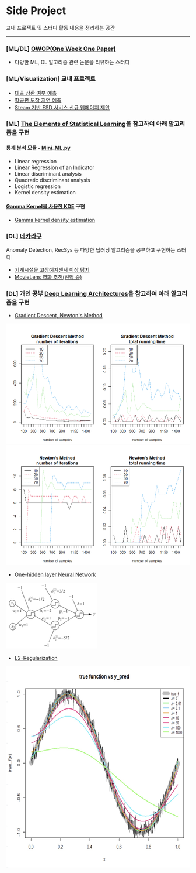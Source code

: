 # Side Project
교내 프로젝트 및 스터디 활동 내용을 정리하는 공간

- - -
### [ML/DL] [OWOP(One Week One Paper)](https://github.com/rbill109/SideProject/tree/main/OWOP)
- 다양한 ML, DL 알고리즘 관련 논문을 리뷰하는 스터디

### [ML/Visualization] 교내 프로젝트
- [대출 상환 여부 예측](https://github.com/rbill109/SideProject/blob/main/Project_Study/StatAP_2019)
- [항공편 도착 지연 예측](https://github.com/rbill109/SideProject/blob/main/Project_Study/DataMining_2019)
- [Steam 기반 ESD 서비스 신규 웹페이지 제안](https://github.com/rbill109/SideProject/tree/main/Visualization)

### [ML] [The Elements of Statistical Learning](https://web.stanford.edu/~hastie/ElemStatLearn/)을 참고하여 아래 알고리즘을 구현
#### 통계 분석 모듈 - [Mini_ML.py](https://github.com/rbill109/SideProject/tree/main/Code_Implementation/module)
- Linear regression
- Linear Regression of an Indicator
- Linear discriminant analysis
- Quadratic discriminant analysis
- Logistic regression
- Kernel density estimation

#### [Gamma Kernel을 사용한 KDE](https://link.springer.com/article/10.1023/A:1004165218295) 구현
- [Gamma kernel density estimation](https://github.com/rbill109/SideProject/blob/main/Code_Implementation/Gamma_kernel_density_estimation.ipynb)
 
### [DL] [네카라쿠](https://github.com/rbill109/SideProject/tree/main/Project_Study/Nakalacou_2021)
Anomaly Detection, RecSys 등 다양한 딥러닝 알고리즘을 공부하고 구현하는 스터디
- [기계시설물 고장예지센서 이상 탐지](https://github.com/rbill109/SideProject/tree/main/Project_Study/Nakalacou_2021/Anomaly_Detection)
- [MovieLens 영화 추천(진행 중)](https://github.com/rbill109/SideProject/tree/main/Project_Study/Nakalacou_2021/RecSys)

### [DL] 개인 공부 [Deep Learning Architectures](https://link.springer.com/book/10.1007/978-3-030-36721-3)을 참고하여 아래 알고리즘을 구현
- [Gradient Descent, Newton's Method](https://github.com/rbill109/SideProject/blob/main/Code_Implementation/Gradient_Descent_and_Newton's.R)

![](./image/img1.PNG)
![](./image/img2.PNG)

- [One-hidden layer Neural Network](https://github.com/rbill109/SideProject/blob/main/Code_Implementation/One_hidden_layer_NN.R) 
<img src="https://github.com/rbill109/SideProject/blob/main/image/nn.PNG" width="250" height="180"/>

- [L2-Regularization](https://github.com/rbill109/SideProject/blob/main/Code_Implementation/L2_regularization.R)
<img src="https://github.com/rbill109/SideProject/blob/main/image/img3.jpg" width="700" height="550"/>
